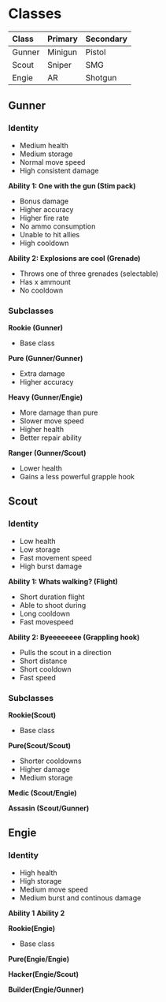 # Classes

| Class  | Primary | Secondary  |
| :----- | :------ | :--------- |
| Gunner | Minigun | Pistol     |
| Scout  | Sniper  | SMG        |
| Engie  | AR      | Shotgun    |

## Gunner

### Identity

- Medium health
- Medium storage
- Normal move speed
- High consistent damage

**Ability 1: One with the gun (Stim pack)**
- Bonus damage
- Higher accuracy
- Higher fire rate
- No ammo consumption
- Unable to hit allies
- High cooldown

**Ability 2: Explosions are cool (Grenade)**
- Throws one of three grenades (selectable)
- Has x ammount
- No cooldown

### Subclasses

**Rookie (Gunner)**
- Base class

**Pure (Gunner/Gunner)**
- Extra damage
- Higher accuracy

**Heavy (Gunner/Engie)**
- More damage than pure
- Slower move speed
- Higher health
- Better repair ability

**Ranger (Gunner/Scout)**
- Lower health
- Gains a less powerful grapple hook

## Scout

### Identity

- Low health
- Low storage
- Fast movement speed
- High burst damage

**Ability 1: Whats walking? (Flight)**
- Short duration flight
- Able to shoot during
- Long cooldown
- Fast movespeed

**Ability 2: Byeeeeeeee (Grappling hook)**
- Pulls the scout in a direction
- Short distance
- Short cooldown
- Fast speed

### Subclasses

**Rookie(Scout)**
- Base class

**Pure(Scout/Scout)**
- Shorter cooldowns
- Higher damage
- Medium storage

**Medic (Scout/Engie)**

**Assasin (Scout/Gunner)**

## Engie

### Identity

- High health
- High storage
- Medium move speed
- Medium burst and continous damage

**Ability 1**
**Ability 2**

**Rookie(Engie)**
- Base class

**Pure(Engie/Engie)**

**Hacker(Engie/Scout)**

**Builder(Engie/Gunner)**